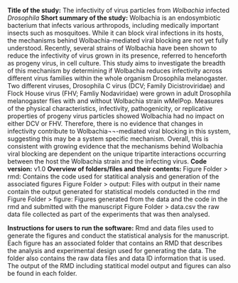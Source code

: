 **Title of the study:** The infectivity of virus particles from _Wolbachia_ infected _Drosophila_
**Short summary of the study:**
 Wolbachia is an endosymbiotic bacterium that infects various arthropods, including medically important insects such as mosquitoes. While it can block viral infections in its hosts, the mechanisms behind Wolbachia-mediated viral blocking are not yet fully understood. Recently, several strains of Wolbachia have been shown to reduce the infectivity of virus grown in its presence, referred to henceforth as progeny virus, in cell culture. This study aims to investigate the breadth of this mechanism by determining if Wolbachia reduces infectivity across different virus families within the whole organism Drosophila melanogaster. Two different viruses, Drosophila C virus (DCV; Family Dicistroviridae) and Flock House virus (FHV; Famliy Nodaviridae) were grown in adult Drosophila melanogaster flies with and without Wolbachia strain wMelPop. Measures of the physical characteristics, infectivity, pathogenicity, or replicative properties of progeny virus particles showed Wolbachia had no impact on either DCV or FHV. Therefore, there is no evidence that changes in infectivity contribute to Wolbachia¬¬-mediated viral blocking in this system, suggesting this may be a system specific mechanism. Overall, this is consistent with growing evidence that the mechanisms behind Wolbachia viral blocking are dependent on the unique tripartite interactions occurring between the host the Wolbachia strain and the infecting virus. 
**Code version:** v1.0
**Overview of folders/files and their contents:** 
Figure Folder > rmd: Contains the code used for statitical analysis and generation of the associated figures 
Figure Folder > output: Files with output in their name contain the output generated for statistical models conducted in the rmd 
Figure Folder > figure: Figures generated from the data and the code in the rmd and submitted with the manuscript 
Figure Folder > data.csv the raw data file collected as part of the experiments that was then analysed.

**Instructions for users to run the software:**
Rmd and data files used to generate the figures and conduct the statistical analysis for the manuscript. Each figure has an associated folder that contains an RMD that describes the analysis and experimental design used for generating the data. The folder also contains the raw data files and data ID information that is used. The output of the RMD including statitical model output and figures can also be found in each folder.  


